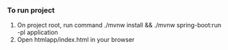 ### To run project

1. On project root, run command ./mvnw install && ./mvnw spring-boot:run -pl application
2. Open htmlapp/index.html in your browser
